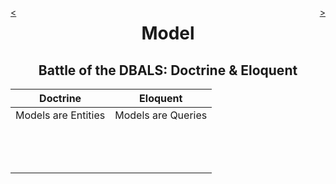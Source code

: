 <div style="float: right;">

[>](./model-3.md)

</div>
<div style="float: left;">

[<](./model-1.md)

</div>

<center>

Model
=====

Battle of the DBALS: Doctrine & Eloquent
----------------------------------------

</center>

Doctrine | Eloquent
:---:|:---:
Models are Entities | Models are Queries
&nbsp; |
&nbsp; |
&nbsp; |
